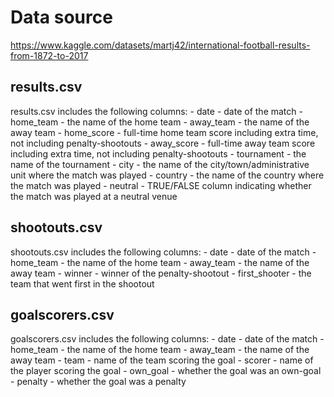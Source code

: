# Data source
https://www.kaggle.com/datasets/martj42/international-football-results-from-1872-to-2017

## results.csv
results.csv includes the following columns:
    - date - date of the match
    - home_team - the name of the home team
    - away_team - the name of the away team
    - home_score - full-time home team score including extra time, not including penalty-shootouts
    - away_score - full-time away team score including extra time, not including penalty-shootouts
    - tournament - the name of the tournament
    - city - the name of the city/town/administrative unit where the match was played
    - country - the name of the country where the match was played
    - neutral - TRUE/FALSE column indicating whether the match was played at a neutral venue

## shootouts.csv
shootouts.csv includes the following columns:
    - date - date of the match
    - home_team - the name of the home team
    - away_team - the name of the away team
    - winner - winner of the penalty-shootout
    - first_shooter - the team that went first in the shootout

## goalscorers.csv
goalscorers.csv includes the following columns:
    - date - date of the match
    - home_team - the name of the home team
    - away_team - the name of the away team
    - team - name of the team scoring the goal
    - scorer - name of the player scoring the goal
    - own_goal - whether the goal was an own-goal
    - penalty - whether the goal was a penalty

